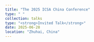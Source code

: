 ```yaml
---
title: "The 2025 ICSA China Conference"
type: " "
collection: talks
type: "<strong>Invited Talk</strong>"
date: 2025-06-28
location: "Zhuhai, China"
---
```

